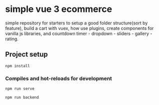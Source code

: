 # simple vue 3 ecommerce



simple repository for starters to setup a good folder structure(sort by feature), build a cart with vuex, how use plugins, create components for vanilla js libraries, and countdown timer - dropdown - sliders - gallery - rating.

## Project setup

```
npm install
```

### Compiles and hot-reloads for development

```
npm run serve 
```
```
npm run backend 
```

